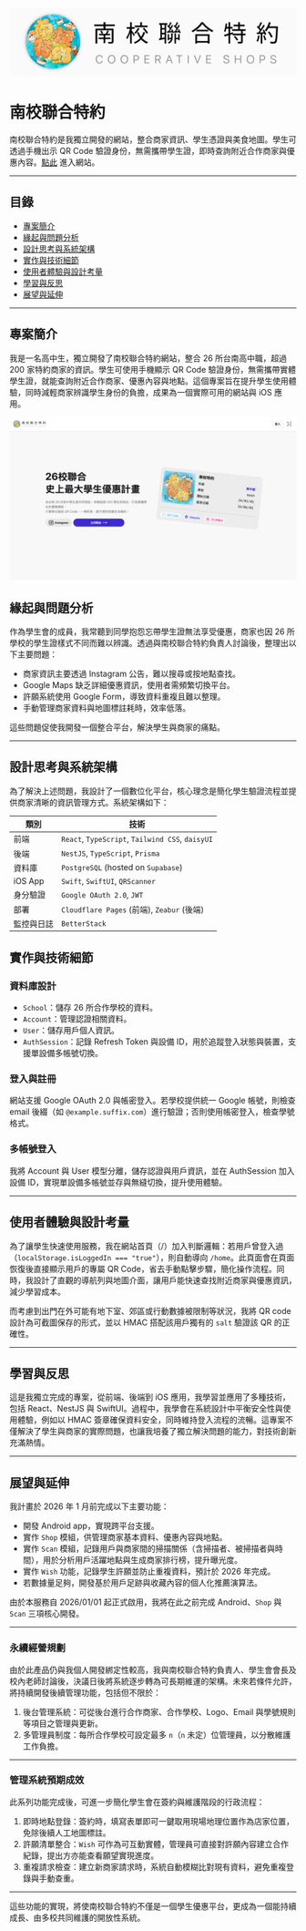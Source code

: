 <img alt="" src="/shared/app-icons/logo-bg.png"/>

<h1 class="text-center">南校聯合特約</h1>
<p class="text-center">南校聯合特約是我獨立開發的網站，整合商家資訊、學生憑證與美食地圖。學生可透過手機出示 QR Code 驗證身份，無需攜帶學生證，即時查詢附近合作商家與優惠內容。<a href="https://cooperativeshops.org">點此</a> 進入網站。</p>

---

## 目錄

- [專案簡介](#專案簡介)
- [緣起與問題分析](#緣起與問題分析)
- [設計思考與系統架構](#設計思考與系統架構)
- [實作與技術細節](#實作與技術細節)
- [使用者體驗與設計考量](#使用者體驗與設計考量)
- [學習與反思](#學習與反思)
- [展望與延伸](#展望與延伸)

---

## 專案簡介

我是一名高中生，獨立開發了南校聯合特約網站，整合 26 所台南高中職，超過 200 家特約商家的資訊。學生可使用手機顯示 QR Code 驗證身份，無需攜帶實體學生證，就能查詢附近合作商家、優惠內容與地點。這個專案旨在提升學生使用體驗，同時減輕商家辨識學生身份的負擔，成果為一個實際可用的網站與 iOS 應用。

<img alt="網站首頁截圖" src="/apps/frontend/public/screenshots/intro-page.png" />

## 緣起與問題分析

作為學生會的成員，我常聽到同學抱怨忘帶學生證無法享受優惠，商家也因 26 所學校的學生證樣式不同而難以辨識。透過與南校聯合特約負責人討論後，整理出以下主要問題：

- 商家資訊主要透過 Instagram 公告，難以搜尋或按地點查找。
- Google Maps 缺乏詳細優惠資訊，使用者需頻繁切換平台。
- 許願系統使用 Google Form，導致資料重複且難以整理。
- 手動管理商家資料與地圖標註耗時，效率低落。

這些問題促使我開發一個整合平台，解決學生與商家的痛點。

---

## 設計思考與系統架構

為了解決上述問題，我設計了一個數位化平台，核心理念是簡化學生驗證流程並提供商家清晰的資訊管理方式。系統架構如下：

| 類別       | 技術                                             |
| ---------- | ------------------------------------------------ |
| 前端       | `React`, `TypeScript`, `Tailwind CSS`, `daisyUI` |
| 後端       | `NestJS`, `TypeScript`, `Prisma`                 |
| 資料庫     | `PostgreSQL` (hosted on `Supabase`)              |
| iOS App    | `Swift`, `SwiftUI`, `QRScanner`                  |
| 身分驗證   | `Google OAuth 2.0`, `JWT`                        |
| 部署       | `Cloudflare Pages` (前端), `Zeabur` (後端)       |
| 監控與日誌 | `BetterStack`                                    |

## 實作與技術細節

### 資料庫設計

- `School`：儲存 26 所合作學校的資料。
- `Account`：管理認證相關資料。
- `User`：儲存用戶個人資訊。
- `AuthSession`：記錄 Refresh Token 與設備 ID，用於追蹤登入狀態與裝置，支援單設備多帳號切換。

### 登入與註冊

網站支援 Google OAuth 2.0 與帳密登入。若學校提供統一 Google 帳號，則檢查 email 後綴（如 `@example.suffix.com`）進行驗證；否則使用帳密登入，檢查學號格式。

### 多帳號登入

我將 Account 與 User 模型分離，儲存認證與用戶資訊，並在 AuthSession 加入設備 ID，實現單設備多帳號並存與無縫切換，提升使用體驗。

---

## 使用者體驗與設計考量

為了讓學生快速使用服務，我在網站首頁（/）加入判斷邏輯：若用戶曾登入過（`localStorage.isLoggedIn === "true"`），則自動導向 `/home`。此頁面會在頁面恢復後直接顯示用戶的專屬 QR Code，省去手動點擊步驟，簡化操作流程。同時，我設計了直觀的導航列與地圖介面，讓用戶能快速查找附近商家與優惠資訊，減少學習成本。

而考慮到出門在外可能有地下室、郊區或行動數據被限制等狀況，我將 QR code 設計為可截圖保存的形式，並以 HMAC 搭配該用戶獨有的 `salt` 驗證該 QR 的正確性。

---

## 學習與反思

這是我獨立完成的專案，從前端、後端到 iOS 應用，我學習並應用了多種技術，包括 React、NestJS 與 SwiftUI。過程中，我學會在系統設計中平衡安全性與使用體驗，例如以 HMAC 簽章確保資料安全，同時維持登入流程的流暢。這專案不僅解決了學生與商家的實際問題，也讓我培養了獨立解決問題的能力，對技術創新充滿熱情。

---

## 展望與延伸

我計畫於 2026 年 1 月前完成以下主要功能：

- 開發 Android app，實現跨平台支援。
- 實作 `Shop` 模組，供管理商家基本資料、優惠內容與地點。
- 實作 `Scan` 模組，記錄用戶與商家間的掃描關係（含掃描者、被掃描者與時間），用於分析用戶活躍地點與生成商家排行榜，提升曝光度。
- 實作 `Wish` 功能，記錄學生許願並防止重複資料，預計於 2026 年完成。
- 若數據量足夠，開發基於用戶足跡與收藏內容的個人化推薦演算法。

由於本服務自 2026/01/01 起正式啟用，我將在此之前完成 Android、`Shop` 與 `Scan` 三項核心開發。

---

### 永續經營規劃

由於此產品仍與我個人開發綁定性較高，我與南校聯合特約負責人、學生會會長及校內老師討論後，決議日後將系統逐步轉為可長期維運的架構。未來若條件允許，將持續開發後續管理功能，包括但不限於：

1. 後台管理系統：可從後台進行合作商家、合作學校、Logo、Email 與學號規則等項目之管理與更新。
2. 多管理員制度：每所合作學校可設定最多 `n`（`n` 未定）位管理員，以分散維護工作負擔。

---

### 管理系統預期成效

此系列功能完成後，可進一步簡化學生會在簽約與維護階段的行政流程：

1. 即時地點登錄：簽約時，填寫表單即可一鍵取用現場地理位置作為店家位置，免除後續人工地圖標註。
2. 許願清單整合：`Wish` 可作為可互動實體，管理員可直接對許願內容建立合作紀錄，提出方亦能查看願望實現進度。
3. 重複請求檢查：建立新商家請求時，系統自動模糊比對現有資料，避免重複登錄與手動查重。

---

這些功能的實現，將使南校聯合特約不僅是一個學生優惠平台，更成為一個能持續成長、由多校共同維護的開放性系統。
